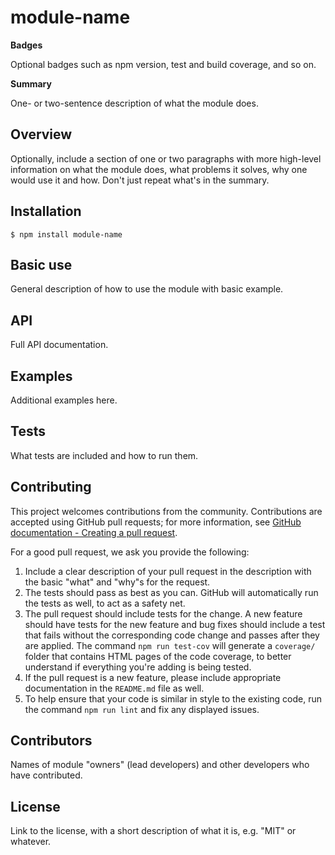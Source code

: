 # module-name  

**Badges** 

Optional badges such as npm version, test and build coverage, and so on.

**Summary** 

One- or two-sentence description of what the module does.

## Overview

Optionally, include a section of one or two paragraphs with more high-level 
information on what the module does, what problems it solves, why one would 
use it and how.  Don't just repeat what's in the summary.

## Installation

```
$ npm install module-name
```

## Basic use

General description of how to use the module with basic example.

## API 

Full API documentation.

## Examples

Additional examples here.

## Tests

What tests are included and how to run them. 

## Contributing

This project welcomes contributions from the community. Contributions are
accepted using GitHub pull requests; for more information, see 
[GitHub documentation - Creating a pull request](https://help.github.com/articles/creating-a-pull-request/).

For a good pull request, we ask you provide the following:

1. Include a clear description of your pull request in the description
   with the basic "what" and "why"s for the request.
2. The tests should pass as best as you can. GitHub will automatically run
   the tests as well, to act as a safety net.
3. The pull request should include tests for the change. A new feature should
   have tests for the new feature and bug fixes should include a test that fails
   without the corresponding code change and passes after they are applied.
   The command `npm run test-cov` will generate a `coverage/` folder that
   contains HTML pages of the code coverage, to better understand if everything
   you're adding is being tested.
4. If the pull request is a new feature, please include appropriate documentation 
   in the `README.md` file as well.
5. To help ensure that your code is similar in style to the existing code,
   run the command `npm run lint` and fix any displayed issues.

## Contributors

Names of module "owners" (lead developers) and other developers who 
have contributed.

## License

Link to the license, with a short description of what it is, 
e.g. "MIT" or whatever.
